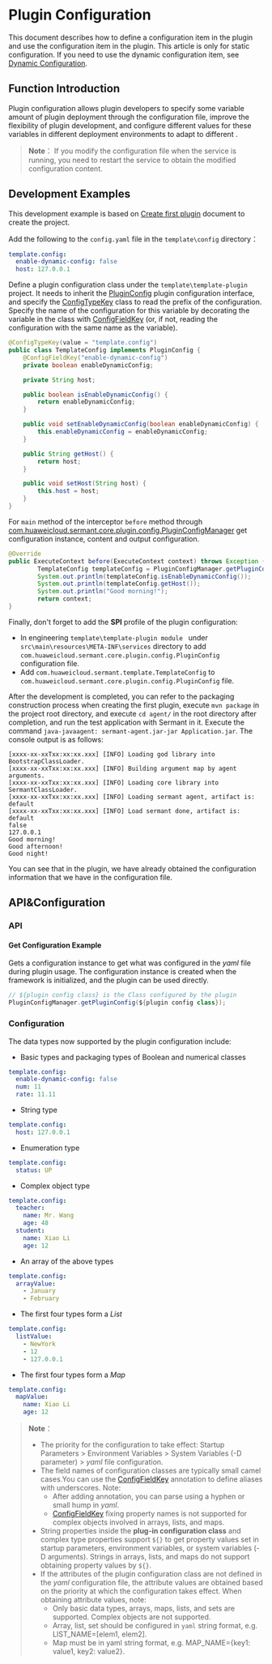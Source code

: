 # Plugin Configuration
This document describes how to define a configuration item in the plugin and use the configuration item in the plugin. This article is only for static configuration. If you need to use the dynamic configuration item, see [Dynamic Configuration](dynamic-config-func.md).

## Function Introduction
Plugin configuration allows plugin developers to specify some variable amount of plugin deployment through the configuration file, improve the flexibility of plugin development, and configure different values for these variables in different deployment environments to adapt to different .

> **Note**：
> If you modify the configuration file when the service is running, you need to restart the service to obtain the modified configuration content.

## Development Examples
This development example is based on [Create first plugin](README.md) document to create the project.

Add the following to the `config.yaml` file in the `template\config` directory：

```yaml
template.config:
  enable-dynamic-config: false
  host: 127.0.0.1
```

Define a plugin configuration class under the `template\template-plugin` project. It needs to inherit the [PluginConfig](https://github.com/huaweicloud/Sermant/blob/develop/sermant-agentcore/sermant-agentcore-core/src/main/java/com/huaweicloud/sermant/core/plugin/config/PluginConfig.java) plugin configuration interface, and specify the [ConfigTypeKey](https://github.com/huaweicloud/Sermant/blob/develop/sermant-agentcore/sermant-agentcore-core/src/main/java/com/huaweicloud/sermant/core/config/common/ConfigTypeKey.java) class to read the prefix of the configuration. Specify the name of the configuration for this variable by decorating the variable in the class with [ConfigFieldKey](https://github.com/huaweicloud/Sermant/blob/develop/sermant-agentcore/sermant-agentcore-core/src/main/java/com/huaweicloud/sermant/core/config/common/ConfigFieldKey.java) (or, if not, reading the configuration with the same name as the variable).

```java
@ConfigTypeKey(value = "template.config")
public class TemplateConfig implements PluginConfig {
    @ConfigFieldKey("enable-dynamic-config")
    private boolean enableDynamicConfig;

    private String host;

    public boolean isEnableDynamicConfig() {
        return enableDynamicConfig;
    }

    public void setEnableDynamicConfig(boolean enableDynamicConfig) {
        this.enableDynamicConfig = enableDynamicConfig;
    }

    public String getHost() {
        return host;
    }

    public void setHost(String host) {
        this.host = host;
    }
}
```

For ` main ` method of the interceptor ` before ` method through [com.huaweicloud.sermant.core.plugin.config.PluginConfigManager](https://github.com/huaweicloud/Sermant/blob/develop/sermant-agentcore/sermant-agentcore-core/src/main/java/com/huaweicloud/sermant/core/plugin/config/PluginConfigManager.java) get configuration instance, content and output configuration.

```java
@Override
public ExecuteContext before(ExecuteContext context) throws Exception {
        TemplateConfig templateConfig = PluginConfigManager.getPluginConfig(TemplateConfig.class);
        System.out.println(templateConfig.isEnableDynamicConfig());
        System.out.println(templateConfig.getHost());
        System.out.println("Good morning!");
        return context;
}
```

Finally, don't forget to add the **SPI** profile of the plugin configuration:

- In engineering `template\template-plugin module ` under `src\main\resources\META-INF\services` directory to add  `com.huaweicloud.sermant.core.plugin.config.PluginConfig` configuration file.
- Add `com.huaweicloud.sermant.template.TemplateConfig` to `com.huaweicloud.sermant.core.plugin.config.PluginConfig` file.

After the development is completed, you can refer to the packaging construction process when creating the first plugin, execute `mvn package` in the project root directory, and execute `cd agent/` in the root directory after completion, and run the test application with Sermant in it. Execute the command `java-javaagent: sermant-agent.jar-jar Application.jar`. The console output is as follows:

```log            
[xxxx-xx-xxTxx:xx:xx.xxx] [INFO] Loading god library into BootstrapClassLoader.
[xxxx-xx-xxTxx:xx:xx.xxx] [INFO] Building argument map by agent arguments.
[xxxx-xx-xxTxx:xx:xx.xxx] [INFO] Loading core library into SermantClassLoader.
[xxxx-xx-xxTxx:xx:xx.xxx] [INFO] Loading sermant agent, artifact is: default
[xxxx-xx-xxTxx:xx:xx.xxx] [INFO] Load sermant done, artifact is: default
false
127.0.0.1
Good morning!
Good afternoon!
Good night!
```
You can see that in the plugin, we have already obtained the configuration information that we have in the configuration file.

## API&Configuration

### API

#### Get Configuration Example
Gets a configuration instance to get what was configured in the *yaml* file during plugin usage. The configuration instance is created when the framework is initialized, and the plugin can be used directly.

  ```java
  // ${plugin config class} is the Class configured by the plugin
  PluginConfigManager.getPluginConfig(${plugin config class});
  ```
### Configuration
The data types now supported by the plugin configuration include:

- Basic types and packaging types of Boolean and numerical classes
```yaml
template.config:
  enable-dynamic-config: false
  num: 11
  rate: 11.11
```
- String type
```yaml
template.config:
  host: 127.0.0.1
```
- Enumeration type
```yaml
template.config:
  status: UP
```
- Complex object type
```yaml
template.config:
  teacher:
    name: Mr. Wang
    age: 48
  student:
    name: Xiao Li
    age: 12
```
- An array of the above types
```yaml
template.config:
  arrayValue:
    - January
    - February
```
- The first four types form a *List*
```yaml
template.config:
  listValue:
    - NewYork
    - 12
    - 127.0.0.1
```
- The first four types form a *Map*
```yaml
template.config:
  mapValue:
    name: Xiao Li
    age: 12
```

> **Note**：
>
> - The priority for the configuration to take effect: Startup Parameters > Environment Variables > System Variables (-D parameter) > *yaml* file configuration.
> - The field names of configuration classes are typically small camel cases.You can use the [ConfigFieldKey](https://github.com/huaweicloud/Sermant/blob/develop/sermant-agentcore/sermant-agentcore-core/src/main/java/com/huaweicloud/sermant/core/config/common/ConfigFieldKey.java) annotation to define aliases with underscores. Note:
>   - After adding annotation, you can parse using a hyphen or small hump in *yaml*.
>   - [ConfigFieldKey](https://github.com/huaweicloud/Sermant/blob/develop/sermant-agentcore/sermant-agentcore-core/src/main/java/com/huaweicloud/sermant/core/config/common/ConfigFieldKey.java) fixing property names is not supported for complex objects involved in arrays, lists, and maps.
> - String properties inside the **plug-in configuration class** and complex type properties support `${}` to get property values set in startup parameters, environment variables, or system variables (-D arguments). Strings in arrays, lists, and maps do not support obtaining property values by `${}`.
> - If the attributes of the plugin configuration class are not defined in the *yaml* configuration file, the attribute values are obtained based on the priority at which the configuration takes effect. When obtaining attribute values, note:
>   - Only basic data types, arrays, maps, lists, and sets are supported. Complex objects are not supported.
>   - Array, list, set should be configured in `yaml` string format, e.g. LIST_NAME=[elem1, elem2].
>   - Map must be in yaml string format, e.g. MAP_NAME={key1: value1, key2: value2}. 
